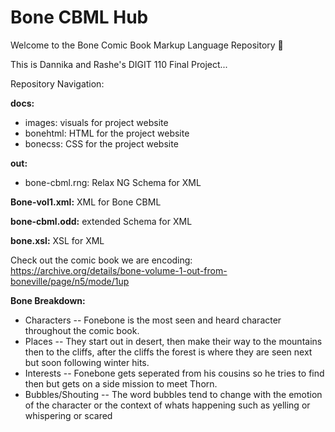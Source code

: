 # Bone CBML Hub

Welcome to the Bone Comic Book Markup Language Repository 🦴

This is Dannika and Rashe's DIGIT 110 Final Project...

Repository Navigation:

**docs:**

- images: visuals for project website
- bonehtml: HTML for the project website
- bonecss: CSS for the project website

**out:**

- bone-cbml.rng: Relax NG Schema for XML

**Bone-vol1.xml:** XML for Bone CBML

**bone-cbml.odd:** extended Schema for XML

**bone.xsl:** XSL for XML

Check out the comic book we are encoding: https://archive.org/details/bone-volume-1-out-from-boneville/page/n5/mode/1up

**Bone Breakdown:**

- Characters -- Fonebone is the most seen and heard character throughout the comic book.
- Places -- They start out in desert, then make their way to the mountains then to the cliffs, after the cliffs the forest is where they are seen next but soon following winter hits.
- Interests -- Fonebone gets seperated from his cousins so he tries to find then but gets on a side mission to meet Thorn.
- Bubbles/Shouting -- The word bubbles tend to change with the emotion of the character or the context of whats happening such as yelling or whispering or scared